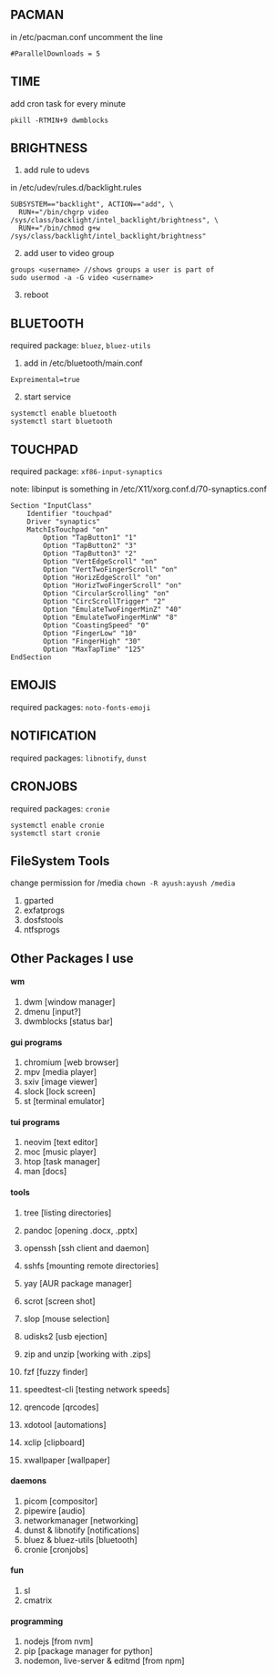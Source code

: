 ## PACMAN

in /etc/pacman.conf uncomment the line

```
#ParallelDownloads = 5
```

## TIME

add cron task for every minute

```
pkill -RTMIN+9 dwmblocks
```

## BRIGHTNESS

1. add rule to udevs

in /etc/udev/rules.d/backlight.rules

```
SUBSYSTEM=="backlight", ACTION=="add", \
  RUN+="/bin/chgrp video /sys/class/backlight/intel_backlight/brightness", \
  RUN+="/bin/chmod g+w /sys/class/backlight/intel_backlight/brightness"
```

2. add user to video group

```
groups <username> //shows groups a user is part of
sudo usermod -a -G video <username>
```

3. reboot

## BLUETOOTH

required package: `bluez`, `bluez-utils`

1. add in /etc/bluetooth/main.conf

```
Expreimental=true
```

2. start service

```
systemctl enable bluetooth
systemctl start bluetooth
```

## TOUCHPAD

required package: `xf86-input-synaptics`

note: libinput is something
in /etc/X11/xorg.conf.d/70-synaptics.conf

```
Section "InputClass"
    Identifier "touchpad"
    Driver "synaptics"
    MatchIsTouchpad "on"
        Option "TapButton1" "1"
        Option "TapButton2" "3"
        Option "TapButton3" "2"
        Option "VertEdgeScroll" "on"
        Option "VertTwoFingerScroll" "on"
        Option "HorizEdgeScroll" "on"
        Option "HorizTwoFingerScroll" "on"
        Option "CircularScrolling" "on"
        Option "CircScrollTrigger" "2"
        Option "EmulateTwoFingerMinZ" "40"
        Option "EmulateTwoFingerMinW" "8"
        Option "CoastingSpeed" "0"
        Option "FingerLow" "10"
        Option "FingerHigh" "30"
        Option "MaxTapTime" "125"
EndSection
```

## EMOJIS

required packages: `noto-fonts-emoji`

## NOTIFICATION

required packages: `libnotify`, `dunst`

## CRONJOBS

required packages: `cronie`

```
systemctl enable cronie
systemctl start cronie
```

## FileSystem Tools

change permission for /media `chown -R ayush:ayush /media`

1. gparted
1. exfatprogs
1. dosfstools
1. ntfsprogs

## Other Packages I use

#### wm

1. dwm [window manager]
1. dmenu [input?]
1. dwmblocks [status bar]

#### gui programs

1. chromium [web browser]
1. mpv [media player]
1. sxiv [image viewer]
1. slock [lock screen]
1. st [terminal emulator]

#### tui programs

1. neovim [text editor]
1. moc [music player]
1. htop [task manager]
1. man [docs]

#### tools

1. tree [listing directories]
1. pandoc [opening .docx, .pptx]
1. openssh [ssh client and daemon]
1. sshfs [mounting remote directories]
1. yay [AUR package manager]
1. scrot [screen shot]
1. slop [mouse selection]
1. udisks2 [usb ejection]
1. zip and unzip [working with .zips]
1. fzf [fuzzy finder]
1. speedtest-cli [testing network speeds]
1. qrencode [qrcodes]

1. xdotool [automations]
1. xclip [clipboard]
1. xwallpaper [wallpaper]

#### daemons

1. picom [compositor]
1. pipewire [audio]
1. networkmanager [networking]
1. dunst & libnotify [notifications]
1. bluez & bluez-utils [bluetooth]
1. cronie [cronjobs]

#### fun

1. sl
1. cmatrix

#### programming

1. nodejs [from nvm]
1. pip [package manager for python]
1. nodemon, live-server & editmd [from npm]
